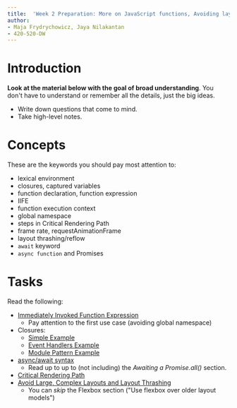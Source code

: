 ```yaml
---
title:  'Week 2 Preparation: More on JavaScript functions, Avoiding layout thrashing, RequestAnimationFrame'
author:
- Maja Frydrychowicz, Jaya Nilakantan
- 420-520-DW
---
```


# Introduction

__Look at the material below with the goal of broad understanding__. You don't 
have to understand or remember all the details, just the big ideas.

* Write down questions that come to mind.
* Take high-level notes.

# Concepts

These are the keywords you should pay most attention to:

* lexical environment
* closures, captured variables
* function declaration, function expression
* IIFE
* function execution context
* global namespace
* steps in Critical Rendering Path
* frame rate, requestAnimationFrame
* layout thrashing/reflow
* `await` keyword
* `async function` and Promises

# Tasks

Read the following:

* [Immediately Invoked Function Expression](https://developer.mozilla.org/en-US/docs/Glossary/IIFE)
  * Pay attention to the first use case (avoiding global namespace)
* Closures:
  * [Simple Example](https://eloquentjavascript.net/03_functions.html#h_hOd+yVxaku)
  * [Event Handlers Example](https://developer.mozilla.org/en-US/docs/Web/JavaScript/Closures#practical_closures)
  * [Module Pattern Example](https://developer.mozilla.org/en-US/docs/Web/JavaScript/Closures#emulating_private_methods_with_closures)
* [async/await syntax](https://developer.mozilla.org/en-US/docs/Learn/JavaScript/Asynchronous/Async_await)
  * Read up to up to (not including) the _Awaiting a Promise.all()_ section.
* [Critical Rendering Path](https://developer.mozilla.org/en-US/docs/Web/Performance/Critical_rendering_path)
* [Avoid Large, Complex Layouts and Layout Thrashing](https://developers.google.com/web/fundamentals/performance/rendering/avoid-large-complex-layouts-and-layout-thrashing)
  * You can _skip_ the Flexbox section ("Use flexbox over older layout models")